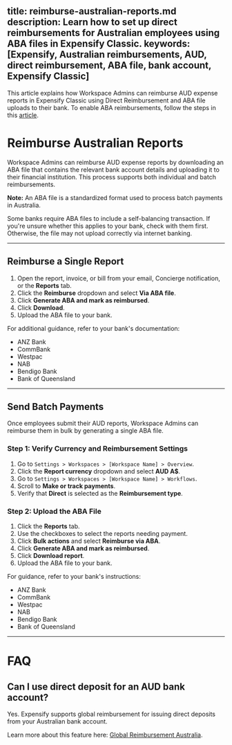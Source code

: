 title: reimburse-australian-reports.md
description: Learn how to set up direct reimbursements for Australian employees using ABA files in Expensify Classic.
keywords: [Expensify, Australian reimbursements, AUD, direct reimbursement, ABA file, bank account, Expensify Classic]
---
<div id="expensify-classic" markdown="1">

This article explains how Workspace Admins can reimburse AUD expense reports in Expensify Classic using Direct Reimbursement and ABA file uploads to their bank. To enable ABA reimbursements, follow the steps in this [article](https://help.expensify.com/articles/expensify-classic/bank-accounts-and-payments/bank-accounts/Enable-Australian-Reimbursements). 

# Reimburse Australian Reports

Workspace Admins can reimburse AUD expense reports by downloading an ABA file that contains the relevant bank account details and uploading it to their financial institution. This process supports both individual and batch reimbursements.

**Note:** An ABA file is a standardized format used to process batch payments in Australia.

Some banks require ABA files to include a self-balancing transaction. If you're unsure whether this applies to your bank, check with them first. Otherwise, the file may not upload correctly via internet banking.

---

## Reimburse a Single Report

1. Open the report, invoice, or bill from your email, Concierge notification, or the **Reports** tab.
2. Click the **Reimburse** dropdown and select **Via ABA file**.
3. Click **Generate ABA and mark as reimbursed**.
4. Click **Download**.
5. Upload the ABA file to your bank.

For additional guidance, refer to your bank's documentation:
- ANZ Bank
- CommBank
- Westpac
- NAB
- Bendigo Bank
- Bank of Queensland

---

## Send Batch Payments

Once employees submit their AUD reports, Workspace Admins can reimburse them in bulk by generating a single ABA file.

### Step 1: Verify Currency and Reimbursement Settings

1. Go to `Settings > Workspaces > [Workspace Name] > Overview`.
2. Click the **Report currency** dropdown and select **AUD A$**.
3. Go to `Settings > Workspaces > [Workspace Name] > Workflows`.
4. Scroll to **Make or track payments**.
5. Verify that **Direct** is selected as the **Reimbursement type**.

### Step 2: Upload the ABA File

1. Click the **Reports** tab.
2. Use the checkboxes to select the reports needing payment.
3. Click **Bulk actions** and select **Reimburse via ABA**.
4. Click **Generate ABA and mark as reimbursed**.
5. Click **Download report**.
6. Upload the ABA file to your bank.

For guidance, refer to your bank's instructions:
- ANZ Bank
- CommBank
- Westpac
- NAB
- Bendigo Bank
- Bank of Queensland

---

# FAQ

## Can I use direct deposit for an AUD bank account?

Yes. Expensify supports global reimbursement for issuing direct deposits from your Australian bank account.

Learn more about this feature here: [Global Reimbursement Australia](https://help.expensify.com/articles/expensify-classic/bank-accounts-and-payments/payments/Global-Reimbursement-Australia).

</div>
